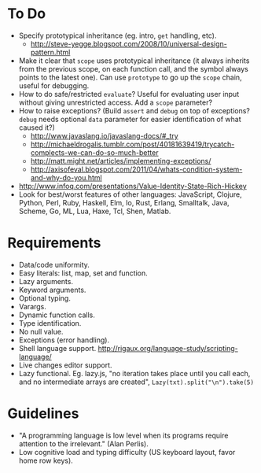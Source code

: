# To Do #

- Specify prototypical inheritance (eg. intro, `get` handling, etc).
  - http://steve-yegge.blogspot.com/2008/10/universal-design-pattern.html
- Make it clear that `scope` uses prototypical inheritance (it always inherits from the previous scope, on each function call, and the symbol always points to the latest one). Can use `prototype` to go up the `scope` chain, useful for debugging.
- How to do safe/restricted `evaluate`? Useful for evaluating user input without giving unrestricted access. Add a `scope` parameter?
- How to raise exceptions? (Build `assert` and `debug` on top of exceptions? `debug` needs optional `data` parameter for easier identification of what caused it?)
  - http://www.javaslang.io/javaslang-docs/#_try
  - http://michaeldrogalis.tumblr.com/post/40181639419/trycatch-complects-we-can-do-so-much-better
  - http://matt.might.net/articles/implementing-exceptions/
  - http://axisofeval.blogspot.com/2011/04/whats-condition-system-and-why-do-you.html
- http://www.infoq.com/presentations/Value-Identity-State-Rich-Hickey
- Look for best/worst features of other languages: JavaScript, Clojure, Python, Perl, Ruby, Haskell, Elm, Io, Rust, Erlang, Smalltalk, Java, Scheme, Go, ML, Lua, Haxe, Tcl, Shen, Matlab.

# Requirements #

- Data/code uniformity.
- Easy literals: list, map, set and function.
- Lazy arguments.
- Keyword arguments.
- Optional typing.
- Varargs.
- Dynamic function calls.
- Type identification.
- No null value.
- Exceptions (error handling).
- Shell language support. http://rigaux.org/language-study/scripting-language/
- Live changes editor support. 
- Lazy functional. Eg. lazy.js, "no iteration takes place until you call each, and no intermediate arrays are created", `Lazy(txt).split("\n").take(5)`

# Guidelines #

- "A programming language is low level when its programs require attention to the irrelevant." (Alan Perlis).
- Low cognitive load and typing difficulty (US keyboard layout, favor home row keys).
